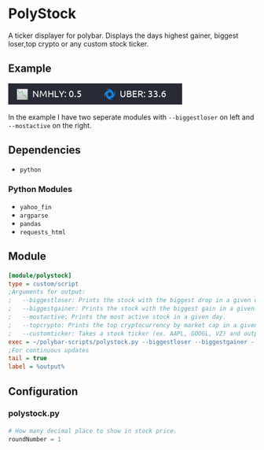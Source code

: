 # PolyStock
A ticker displayer for polybar. Displays the days highest gainer, biggest loser,top crypto or any custom stock ticker.

## Example
![polystock](screenshots/1.png)

In the example I have two seperate modules with `--biggestloser` on left and `--mostactive` on the right.
## Dependencies
* `python`

### Python Modules
* `yahoo_fin`
* `argparse`
* `pandas`
* `requests_html`

## Module
```ini
[module/polystock]
type = custom/script
;Arguments for output:
;   --biggestloser: Prints the stock with the biggest drop in a given day.
;   --biggestgainer: Prints the stock with the biggest gain in a given day.
;   --mostactive: Prints the most active stock in a given day.
;   --topcrypto: Prints the top cryptocurrency by market cap in a given day.
;   --customticker: Takes a stock ticker (ex. AAPL, GOOGL, VZ) and outputs the live price of that stock.
exec = ~/polybar-scripts/polystock.py --biggestloser --biggestgainer --mostactive --topcrypto --customticker AAPL
;For continuous updates
tail = true
label = %output%
```

## Configuration

### polystock.py

```python
# How many decimal place to show in stock price.
roundNumber = 1
```



